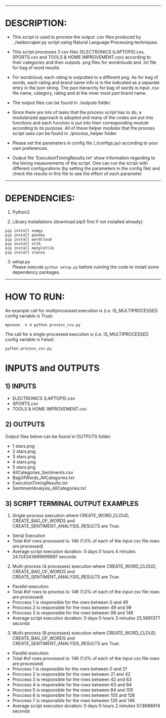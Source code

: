 ------------------------------
# DESCRIPTION:

- This script is used to process the output .csv files produced by ../webscraper.py script using Natural Language Processing techniques.  

- This script processes 3 csv files (ELECTRONICS (LAPTOPS).csv, SPORTS.csv and TOOLS & HOME IMPROVEMENT.csv) according to their categories and then outputs .png files for wordclouds and .txt file for bag of word results.  
    
- For wordcloud, each rating is outputted to a different png. As for bag of words, each rating and brand name info is in the indicated as a separate entry in the json string. The json hierarchy for bag of words is input .csv file name, category, rating and at the inner most part brand name.  
     
- The output files can be found in ./outputs folder.  
  
- Since there are lots of tasks that the process script has to do; a modularized approach is adopted and many of the codes are put into functions and each function is put into their corresponding module according to its purpose. All of these helper modules that the process script uses can be found in ./process_helper folder.
  
- Please set the parameters in config file (./configs.py) according to your own preferences. 
  
- Output file 'ExecutionTimingResults.txt' show information regarding to the timing measurements of the script. One can run the script with different configurations (by setting the parameters in the config file) and check the results in this file to see the effect of each parameter.  
    
------------------------------
# DEPENDENCIES:

1) Python3

2) Library Installations (download pip3 first if not installed already):
```
pip install numpy
pip install pandas
pip install wordcloud
pip install nltk
pip install matplotlib
pip install stanza
```

3) setup.py  
Please execute ```python setup.py``` before running the code to install some dependency packages.
------------------------------
# HOW TO RUN:
An example call for multiprocessed execution is (i.e. IS_MULTIPROCESSED config variable is True):  
```
mpiexec -n 4 python process_csv.py
```
  
The call for a single processed execution is (i.e. IS_MULTIPROCESSED config variable is False):  
```
python process_csv.py
```

# INPUTS and OUTPUTS
  
## 1) INPUTS  
  
 - ELECTRONICS (LAPTOPS).csv  
 - SPORTS.csv  
 - TOOLS & HOME IMPROVEMENT.csv  
  
## 2) OUTPUTS  

Output files below can be found in OUTPUTS folder.  

- 1 stars.png  
- 2 stars.png  
- 3 stars.png  
- 4 stars.png  
- 5 stars.png  
- AllCategories_Sentiments.csv  
- BagOfWords_AllCategories.txt  
- ExecutionTimingResults.txt  
- SentimentAnalysis_AllCategories.txt  

## 3) SCRIPT TERMINAL OUTPUT EXAMPLES
  
1) Single-process execution where CREATE_WORD_CLOUD, CREATE_BAG_OF_WORDS and CREATE_SENTIMENT_ANALYSIS_RESULTS are True:  
  
- Serial Execution  
- Total #of rows processed is: 146 (1.0% of each of the input csv file rows are processed)  
- Average script execution duration: 0 days 0 hours 4 minutes 24.124343699999997 seconds  
  
2) Multi-process (4 processes) execution where CREATE_WORD_CLOUD, CREATE_BAG_OF_WORDS and CREATE_SENTIMENT_ANALYSIS_RESULTS are True:  
  
- Parallel execution  
- Total #of rows to process is: 146 (1.0% of each of the input csv file rows are processed) 
- Proccess 1 is responsible for the rows between 0 and 49  
- Proccess 2 is responsible for the rows between 49 and 98  
- Proccess 3 is responsible for the rows between 98 and 146    
- Average script execution duration: 0 days 0 hours 3 minutes 25.5691377 seconds  
  
3) Multi-process (8 processes) execution where CREATE_WORD_CLOUD, CREATE_BAG_OF_WORDS and CREATE_SENTIMENT_ANALYSIS_RESULTS are True: 

- Parallel execution  
- Total #of rows processed is: 146 (1.0% of each of the input csv file rows are processed)  
- Proccess 1 is responsible for the rows between 0 and 21  
- Proccess 2 is responsible for the rows between 21 and 42  
- Proccess 3 is responsible for the rows between 42 and 63  
- Proccess 4 is responsible for the rows between 63 and 84  
- Proccess 5 is responsible for the rows between 84 and 105  
- Proccess 6 is responsible for the rows between 105 and 126  
- Proccess 7 is responsible for the rows between 126 and 146  
- Average script execution duration: 0 days 0 hours 2 minutes 57.8988914 seconds  